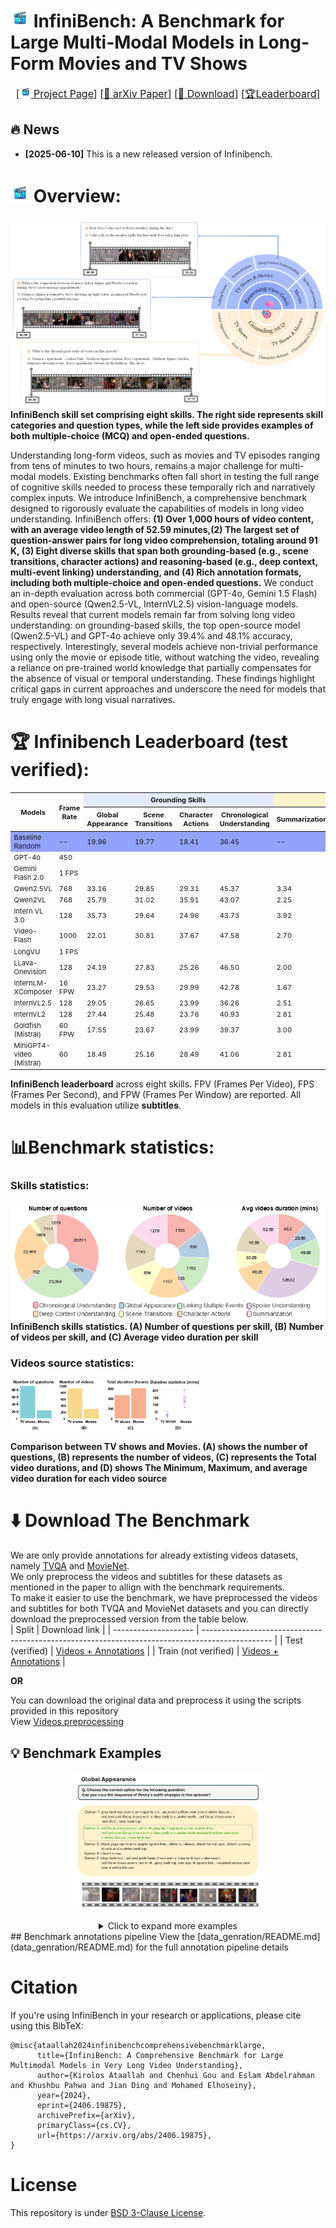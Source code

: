 # <img src="figs/icon_png.png" width=30> InfiniBench: A Benchmark for Large Multi-Modal Models in Long-Form Movies and TV Shows

<font size=3><div align='center' > [[<img src="figs/icon_png.png" width=18> Project Page](https://vision-cair.github.io/InfiniBench/)] [[📝 arXiv Paper](https://arxiv.org/abs/2406.19875)] [[🤗 Download](https://huggingface.co/datasets/Vision-CAIR/InfiniBench/tree/main)] [[🏆Leaderboard](https://huggingface.co/datasets/Vision-CAIR/InfiniBench/tree/main)]</div></font>
## 🔥 News
- **[2025-06-10]** This is a new released version of Infinibench.
# <img src="figs/icon_png.png" width=30>  Overview:
![InfiniBench teaser figure](figs/teaser_fig.png)
<strong>InfiniBench skill set comprising eight skills. The right side represents skill categories and question types, while the left side provides examples of both multiple-choice (MCQ) and open-ended questions.</strong>

Understanding long-form videos, such as movies and TV episodes ranging from tens of minutes to two hours, remains a major challenge for multi-modal models. Existing benchmarks often fall short in testing the full range of cognitive skills needed to process these temporally rich and narratively complex inputs. We introduce InfiniBench, a comprehensive benchmark designed to rigorously evaluate the capabilities of models in long video understanding.
InfiniBench offers:
**(1) Over 1,000 hours of video content, with an average video length of 52.59 minutes,(2) The largest set of question-answer pairs for long video comprehension, totaling around 91 K, (3) Eight diverse skills that span both grounding-based (e.g., scene transitions, character actions) and reasoning-based (e.g., deep context, multi-event linking) understanding, and (4) Rich annotation formats, including both multiple-choice and open-ended questions.**
We conduct an in-depth evaluation across both commercial (GPT-4o, Gemini 1.5 Flash) and open-source (Qwen2.5-VL, InternVL2.5) vision-language models. 
Results reveal that current models remain far from solving long video understanding: on grounding-based skills, the top open-source model (Qwen2.5-VL) and GPT-4o achieve only 39.4\% and 48.1\% accuracy, respectively. 
Interestingly, several models achieve non-trivial performance using only the movie or episode title, without watching the video, revealing a reliance on pre-trained world knowledge that partially compensates for the absence of visual or temporal understanding.
These findings highlight critical gaps in current approaches and underscore the need for models that truly engage with long visual narratives.

# 🏆 Infinibench Leaderboard (test verified):
<table style="font-size: 11px;">
  <thead>
    <tr>
      <th rowspan="2">Models</th>
      <th rowspan="2">Frame Rate</th>
      <th colspan="4" style="text-align:center; background-color:#E4EAFF">Grounding Skills</th>
      <th colspan="4" style="text-align:center; background-color:#FFF2CC;">Reasoning Skills</th>
      <th rowspan="2" style="background-color:#E4EAFF;">Avg. Acc (0-100)</th>
      <th rowspan="2" style="background-color:#FFF2CC;">Avg. Score (0-10)</th>
    </tr>
    <tr>
      <th>Global Appearance</th>
      <th>Scene Transitions</th>
      <th>Character Actions</th>
      <th>Chronological Understanding</th>
      <th>Summarization</th>
      <th>Deep Context Understanding</th>
      <th>Spoiler Understanding</th>
      <th>Linking Events</th>
    </tr>
  </thead>
  <tbody>
    <tr style="background-color:#92a2fc;"><td>Baseline Random</td><td>--</td><td>19.96</td><td>19.77</td><td>18.41</td><td>36.45</td><td>--</td><td>--</td><td>--</td><td>--</td><td>23.65</td><td>--</td></tr>
    <tr><td>GPT-4o</td><td>450</td><td></td><td></td><td></td><td></td><td></td><td></td><td></td><td></td><td></td><td></td></tr>
    <tr><td>Gemini Flash 2.0</td><td>1 FPS</td><td></td><td></td><td></td><td></td><td></td><td></td><td></td><td></td><td></td><td></td></tr>
    <tr><td>Qwen2.5VL</td><td>768</td><td>33.16</td><td>29.85</td><td>29.31</td><td>45.37</td><td>3.34</td><td>4.82</td><td>3.67</td><td>6.39</td><td>34.42</td><td>4.56</td></tr>
    <tr><td>Qwen2VL</td><td>768</td><td>25.79</td><td>31.02</td><td>35.91</td><td>43.07</td><td>2.25</td><td>4.90</td><td>3.29</td><td>6.01</td><td>33.95</td><td>4.11</td></tr>
    <tr><td>Intern VL 3.0</td><td>128</td><td>35.73</td><td>29.64</td><td>24.96</td><td>43.73</td><td>3.92</td><td>4.13</td><td>3.63</td><td>6.17</td><td>33.52</td><td>4.46</td></tr>
    <tr><td>Video-Flash</td><td>1000</td><td>22.01</td><td>30.81</td><td>37.67</td><td>47.58</td><td>2.70</td><td>3.87</td><td>2.95</td><td>5.02</td><td>34.52</td><td>3.64</td></tr>
    <tr><td>LongVU</td><td>1 FPS</td><td></td><td></td><td></td><td></td><td></td><td></td><td></td><td></td><td></td><td></td></tr>
    <tr><td>LLava-Onevision</td><td>128</td><td>24.19</td><td>27.83</td><td>25.26</td><td>46.50</td><td>2.00</td><td>4.09</td><td>3.31</td><td>6.14</td><td>30.95</td><td>3.89</td></tr>
    <tr><td>InternLM-XComposer</td><td>16 FPW</td><td>23.27</td><td>29.53</td><td>29.99</td><td>42.78</td><td>1.67</td><td>2.84</td><td>2.46</td><td>5.00</td><td>31.39</td><td>2.99</td></tr>
    <tr><td>InternVL2.5</td><td>128</td><td>29.05</td><td>26.65</td><td>23.99</td><td>36.26</td><td>2.51</td><td>3.14</td><td>2.32</td><td>5.06</td><td>28.99</td><td>3.26</td></tr>
    <tr><td>InternVL2</td><td>128</td><td>27.44</td><td>25.48</td><td>23.76</td><td>40.93</td><td>2.81</td><td>3.77</td><td>3.08</td><td>5.93</td><td>29.40</td><td>3.90</td></tr>
    <tr><td>Goldfish (Mistral)</td><td>60 FPW</td><td>17.55</td><td>23.67</td><td>23.99</td><td>39.37</td><td>3.00</td><td>5.42</td><td>3.69</td><td>6.45</td><td>26.15</td><td>4.64</td></tr>
    <tr><td>MiniGPT4-video (Mistral)</td><td>60</td><td>18.49</td><td>25.16</td><td>28.49</td><td>41.06</td><td>2.81</td><td>3.11</td><td>3.08</td><td>3.87</td><td>28.30</td><td>3.22</td></tr>
    
  </tbody>
</table>
<p><strong>InfiniBench leaderboard</strong> across eight skills. FPV (Frames Per Video), FPS (Frames Per Second), and FPW (Frames Per Window) are reported. All models in this evaluation utilize <strong>subtitles</strong>.</p>

# 📊Benchmark statistics:
### Skills statistics:
![benchmark_statistics_1](figs/full_data_statistics.png)<br>
<strong>InfiniBench skills statistics. (A) Number of questions per skill, (B) Number of videos per skill, and (C) Average video duration per skill</strong>

### Videos source statistics:
<!-- make the image 80 % -->
<img src="figs/shows_vs_movies_statistics.png" width="60%" height="60%"><br> 
<!-- ![benchmark_statistics_2](figs/shows_vs_movies_statistics.png) <br> -->
<strong>Comparison between TV shows and Movies. (A) shows the number of questions, (B) represents the number of videos, (C) represents the Total video durations, and (D) shows The Minimum, Maximum, and average video duration for each video source</strong>


# ⬇️ Download The Benchmark
We are only provide annotations for already extisting videos datasets, namely [TVQA](https://nlp.cs.unc.edu/data/jielei/tvqa/tvqa_public_html/download_tvqa.html) and [MovieNet](https://movienet.github.io/).<br>
We only preprocess the videos and subtitles for these datasets as mentioned in the paper to allign with the benchmark requirements. <br>
To make it easier to use the benchmark, we have preprocessed the videos and subtitles for both TVQA and MovieNet datasets and you can directly download the preprocessed version from the table below. <br>
| Split                | Download link                                                                                   |
| -------------------- | ----------------------------------------------------------------------------------------------- |
| Test (verified)      | [Videos + Annotations](https://huggingface.co/datasets/Vision-CAIR/InfiniBench/tree/main/test)  |
| Train (not verified) | [Videos + Annotations](https://huggingface.co/datasets/Vision-CAIR/InfiniBench/tree/main/train) |

**OR** <br>

You can download the original data and preprocess it using the scripts provided in this repository<br>
View [Videos preprocessing](data_genration/README.md)
## 💡 Benchmark Examples

<p align="center">
    <img src="figs/skills_examples/global_appearance_example.png" width="60%" height="60%">
</p>

<div align='center' >
<details>
<summary> Click to expand more examples</summary>
<p align="center">
    <img src="figs/skills_examples/scene_transition.png" width="60%" height="60%">
    <img src="figs/skills_examples/character_actions_example.png" width="60%" height="60%">
    <img src="figs/skills_examples/choronoligical_understanding.png" width="60%" height="60%">
    <img src="figs/skills_examples/deep_context_understanding.png" width="60%" height="60%">
    <img src="figs/skills_examples/linking_multiple_events.png" width="60%" height="60%">
    <img src="figs/skills_examples/spoiler_questions.png" width="60%" height="60%">
    <img src="figs/skills_examples/summarization.png" width="60%" height="60%">
</details>
</div>
## Benchmark annotations pipeline
View the [data_genration/README.md](data_genration/README.md) for the full annotation pipeline details <br>

# Citation
If you're using InfiniBench in your research or applications, please cite using this BibTeX:
```
@misc{ataallah2024infinibenchcomprehensivebenchmarklarge,
      title={InfiniBench: A Comprehensive Benchmark for Large Multimodal Models in Very Long Video Understanding}, 
      author={Kirolos Ataallah and Chenhui Gou and Eslam Abdelrahman and Khushbu Pahwa and Jian Ding and Mohamed Elhoseiny},
      year={2024},
      eprint={2406.19875},
      archivePrefix={arXiv},
      primaryClass={cs.CV},
      url={https://arxiv.org/abs/2406.19875}, 
}
```

# License
This repository is under [BSD 3-Clause License](LICENSE.md).